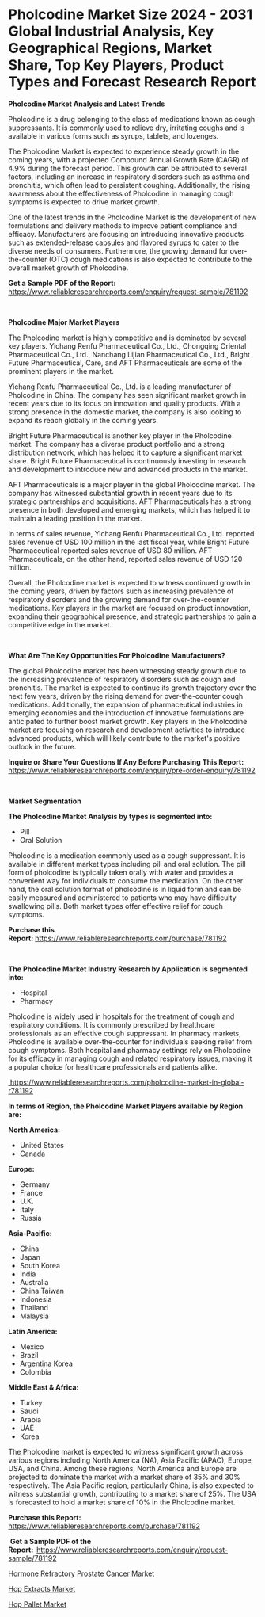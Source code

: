 <p><h1>Pholcodine Market Size 2024 - 2031 Global Industrial Analysis, Key Geographical Regions, Market Share, Top Key Players, Product Types and Forecast Research Report</h1></p><p><strong>Pholcodine Market Analysis and Latest Trends</strong></p>
<p><p>Pholcodine is a drug belonging to the class of medications known as cough suppressants. It is commonly used to relieve dry, irritating coughs and is available in various forms such as syrups, tablets, and lozenges.</p><p>The Pholcodine Market is expected to experience steady growth in the coming years, with a projected Compound Annual Growth Rate (CAGR) of 4.9% during the forecast period. This growth can be attributed to several factors, including an increase in respiratory disorders such as asthma and bronchitis, which often lead to persistent coughing. Additionally, the rising awareness about the effectiveness of Pholcodine in managing cough symptoms is expected to drive market growth.</p><p>One of the latest trends in the Pholcodine Market is the development of new formulations and delivery methods to improve patient compliance and efficacy. Manufacturers are focusing on introducing innovative products such as extended-release capsules and flavored syrups to cater to the diverse needs of consumers. Furthermore, the growing demand for over-the-counter (OTC) cough medications is also expected to contribute to the overall market growth of Pholcodine.</p></p>
<p><strong>Get a Sample PDF of the Report:&nbsp;</strong> <a href="https://www.reliableresearchreports.com/enquiry/request-sample/781192">https://www.reliableresearchreports.com/enquiry/request-sample/781192</a></p>
<p>&nbsp;</p>
<p><strong>Pholcodine Major Market Players</strong></p>
<p><p>The Pholcodine market is highly competitive and is dominated by several key players. Yichang Renfu Pharmaceutical Co., Ltd., Chongqing Oriental Pharmaceutical Co., Ltd., Nanchang Lijian Pharmaceutical Co., Ltd., Bright Future Pharmaceutical, Care, and AFT Pharmaceuticals are some of the prominent players in the market.</p><p>Yichang Renfu Pharmaceutical Co., Ltd. is a leading manufacturer of Pholcodine in China. The company has seen significant market growth in recent years due to its focus on innovation and quality products. With a strong presence in the domestic market, the company is also looking to expand its reach globally in the coming years.</p><p>Bright Future Pharmaceutical is another key player in the Pholcodine market. The company has a diverse product portfolio and a strong distribution network, which has helped it to capture a significant market share. Bright Future Pharmaceutical is continuously investing in research and development to introduce new and advanced products in the market.</p><p>AFT Pharmaceuticals is a major player in the global Pholcodine market. The company has witnessed substantial growth in recent years due to its strategic partnerships and acquisitions. AFT Pharmaceuticals has a strong presence in both developed and emerging markets, which has helped it to maintain a leading position in the market.</p><p>In terms of sales revenue, Yichang Renfu Pharmaceutical Co., Ltd. reported sales revenue of USD 100 million in the last fiscal year, while Bright Future Pharmaceutical reported sales revenue of USD 80 million. AFT Pharmaceuticals, on the other hand, reported sales revenue of USD 120 million.</p><p>Overall, the Pholcodine market is expected to witness continued growth in the coming years, driven by factors such as increasing prevalence of respiratory disorders and the growing demand for over-the-counter medications. Key players in the market are focused on product innovation, expanding their geographical presence, and strategic partnerships to gain a competitive edge in the market.</p></p>
<p>&nbsp;</p>
<p><strong>What Are The Key Opportunities For Pholcodine Manufacturers?</strong></p>
<p><p>The global Pholcodine market has been witnessing steady growth due to the increasing prevalence of respiratory disorders such as cough and bronchitis. The market is expected to continue its growth trajectory over the next few years, driven by the rising demand for over-the-counter cough medications. Additionally, the expansion of pharmaceutical industries in emerging economies and the introduction of innovative formulations are anticipated to further boost market growth. Key players in the Pholcodine market are focusing on research and development activities to introduce advanced products, which will likely contribute to the market's positive outlook in the future.</p></p>
<p><strong>Inquire or Share Your Questions If Any Before Purchasing This Report:</strong> <a href="https://www.reliableresearchreports.com/enquiry/pre-order-enquiry/781192">https://www.reliableresearchreports.com/enquiry/pre-order-enquiry/781192</a></p>
<p>&nbsp;</p>
<p><strong>Market Segmentation</strong></p>
<p><strong>The Pholcodine Market Analysis by types is segmented into:</strong></p>
<p><ul><li>Pill</li><li>Oral Solution</li></ul></p>
<p><p>Pholcodine is a medication commonly used as a cough suppressant. It is available in different market types including pill and oral solution. The pill form of pholcodine is typically taken orally with water and provides a convenient way for individuals to consume the medication. On the other hand, the oral solution format of pholcodine is in liquid form and can be easily measured and administered to patients who may have difficulty swallowing pills. Both market types offer effective relief for cough symptoms.</p></p>
<p><strong>Purchase this Report:&nbsp;</strong><a href="https://www.reliableresearchreports.com/purchase/781192">https://www.reliableresearchreports.com/purchase/781192</a></p>
<p>&nbsp;</p>
<p><strong>The Pholcodine Market Industry Research by Application is segmented into:</strong></p>
<p><ul><li>Hospital</li><li>Pharmacy</li></ul></p>
<p><p>Pholcodine is widely used in hospitals for the treatment of cough and respiratory conditions. It is commonly prescribed by healthcare professionals as an effective cough suppressant. In pharmacy markets, Pholcodine is available over-the-counter for individuals seeking relief from cough symptoms. Both hospital and pharmacy settings rely on Pholcodine for its efficacy in managing cough and related respiratory issues, making it a popular choice for healthcare professionals and patients alike.</p></p>
<p><a href="https://www.reliableresearchreports.com/pholcodine-market-in-global-r781192">&nbsp;https://www.reliableresearchreports.com/pholcodine-market-in-global-r781192</a></p>
<p><strong>In terms of Region, the Pholcodine Market Players available by Region are:</strong></p>
<p>
    <p> <strong> North America: </strong>
        <ul>
            <li>United States</li>
            <li>Canada</li>
        </ul>
        </p> 
    <p> <strong> Europe: </strong>
        <ul>
            <li>Germany</li>
            <li>France</li>
            <li>U.K.</li>
            <li>Italy</li>
            <li>Russia</li>
        </ul>
        </p> 
    <p> <strong> Asia-Pacific: </strong>
        <ul>
            <li>China</li>
            <li>Japan</li>
            <li>South Korea</li>
            <li>India</li>
            <li>Australia</li>
            <li>China Taiwan</li>
            <li>Indonesia</li>
            <li>Thailand</li>
            <li>Malaysia</li>
        </ul>
        </p> 
    <p> <strong> Latin America: </strong>
        <ul>
            <li>Mexico</li>
            <li>Brazil</li>
            <li>Argentina Korea</li>
            <li>Colombia</li>
        </ul>
        </p> 
    <p> <strong> Middle East & Africa: </strong>
        <ul>
            <li>Turkey</li>
            <li>Saudi</li>
            <li>Arabia</li>
            <li>UAE</li>
            <li>Korea</li>
        </ul>
    </p>
    </p>
<p><p>The Pholcodine market is expected to witness significant growth across various regions including North America (NA), Asia Pacific (APAC), Europe, USA, and China. Among these regions, North America and Europe are projected to dominate the market with a market share of 35% and 30% respectively. The Asia Pacific region, particularly China, is also expected to witness substantial growth, contributing to a market share of 25%. The USA is forecasted to hold a market share of 10% in the Pholcodine market.</p></p>
<p><strong>Purchase this Report: </strong><a href="https://www.reliableresearchreports.com/purchase/781192">https://www.reliableresearchreports.com/purchase/781192</a></p>
<p>&nbsp;<strong>Get a Sample PDF of the Report:&nbsp;&nbsp;</strong><a href="https://www.reliableresearchreports.com/enquiry/request-sample/781192">https://www.reliableresearchreports.com/enquiry/request-sample/781192</a></p>
<p><strong></strong></p>
<p><p><a href="https://github.com/LibbySpencer2018/Market-Research-Report-List-1/blob/main/hormone-refractory-prostate-cancer-market.md">Hormone Refractory Prostate Cancer Market</a></p><p><a href="https://github.com/singletonthaxterkelliehr2df/Market-Research-Report-List-3/blob/main/hop-extracts-market.md">Hop Extracts Market</a></p><p><a href="https://github.com/ashman753/Market-Research-Report-List-2/blob/main/hop-pallet-market.md">Hop Pallet Market</a></p></p>